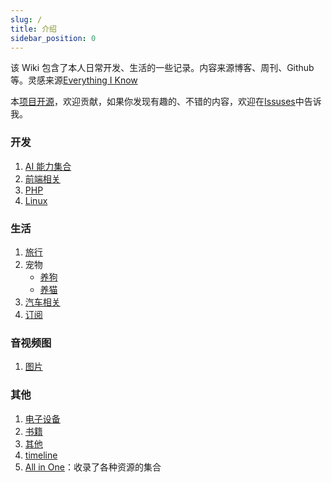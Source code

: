 ```yaml
---
slug: /
title: 介绍
sidebar_position: 0
---
```


该 Wiki 包含了本人日常开发、生活的一些记录。内容来源博客、周刊、Github 等。灵感来源[Everything I Know](https://wiki.nikiv.dev/writing/)

本[项目开源](https://github.com/try-to-fly/wiki)，欢迎贡献，如果你发现有趣的、不错的内容，欢迎在[Issuses](https://github.com/try-to-fly/wiki/issues)中告诉我。

### 开发

1. [AI 能力集合](./ai/Index.md)
2. [前端相关](./Development/frontend/index.md)
3. [PHP](./Development/PHP/index.md)
4. [Linux](./Development/Linux/Index.md)

### 生活

1. [旅行](./Travel/index.md)
2. 宠物
   - [养狗](./Life/pet/dog.md)
   - [养猫](./Life/pet/cat.md)
3. [汽车相关](./Life/Car/index.md)
4. [订阅](./Life/Subscribe.md)

### 音视频图

1. [图片](./image/Index.md)

### 其他

1. [电子设备](./Devices/index.md)
2. [书籍](./books/小说.md)
3. [其他](./others/index.md)
4. [timeline](./timeline)
5. [All in One](./others/all-in-one.md)：收录了各种资源的集合
